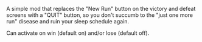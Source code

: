 A simple mod that replaces the "New Run" button on the victory and defeat screens with a "QUIT" button, so you don't succumb to the "just one more run" disease and ruin your sleep schedule again.

Can activate on win (default on) and/or lose (default off).